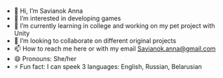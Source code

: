 - 👋 Hi, I’m Savianok Anna
- 👀 I’m interested in developing games
- 🌱 I’m currently learning in college and working on my pet project with Unity
- 💞️ I’m looking to collaborate on different original projects
- 📫 How to reach me here or with my email Savianok.anna@gmail.com
- 😄 Pronouns: She/her
- ⚡ Fun fact: I can speek 3 languages: English, Russian, Belarusian

